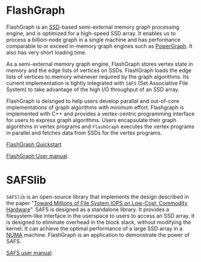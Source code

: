 FlashGraph
===========

FlashGraph is an [SSD](http://en.wikipedia.org/wiki/Solid-state_drive)-based
semi-external memory graph processing engine, and is optimized for a high-speed
SSD array. It enables us to process a billion-node graph in a single machine
and has performance comparable to or exceed in-memory graph engines such as
[PowerGraph](http://graphlab.org/). It also has very short loading time.

As a semi-external memory graph engine, FlashGraph stores vertex state
in memory and the edge lists of vertices on SSDs. FlashGraph loads the edge
lists of vertices to memory whenever required by the graph algorithms.
Its current implementation is tightly
integrated with `SAFS` (Set Associative File System) to take advantage of
the high I/O throughput of an SSD array.

FlashGraph is deisnged to help users develop parallal and out-of-core
implementations of graph algorithms with minimum effort.
Flashgraph is implemented with C++ and provides a vertex-centric programming
interface for users to express graph algorithms. Users encapsulate their graph
algorithms in vertex programs and `FlashGraph` executes the vertex programs
in parallel and fetches data from SSDs for the vertex programs.

[FlashGraph Quickstart](https://github.com/icoming/FlashGraph/wiki/FlashGraph-Quick-Start-Guide)

[FlashGraph User manual](https://github.com/icoming/FlashGraph/wiki/User-manual-of-FlashGraph).

SAFSlib
========

`SAFSlib` is an open-source library that implements the design described
in the paper "[Toward Millions of File System IOPS on Low-Cost, Commodity Hardware](http://dl.acm.org/citation.cfm?id=2503225&dl=ACM&coll=DL&CFID=350399128&CFTOKEN=49883861)".
SAFS is designed as a standalone library. It provides a filesystem-like interface
in the userspace to users to access an SSD array. It is designed to eliminate overhead
in the block stack, without modifying the kernel. It can achieve the optimal performance
of a large SSD array in a [NUMA](http://en.wikipedia.org/wiki/Non-uniform_memory_access) machine.
FlashGraph is an application to demonstrate the power of SAFS.

[SAFS user manual](https://docs.google.com/document/d/1OpsuLZw60MGCZAg4xO-j-1_AEWm3Yc2nqKKu8kXotkA/edit?usp=sharing).
